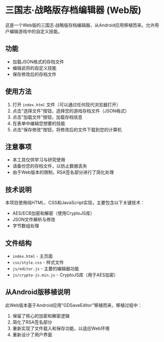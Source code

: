 # 三国志·战略版存档编辑器 (Web版)

这是一个Web版的三国志·战略版存档编辑器，从Android应用移植而来。允许用户编辑游戏中的自定义技能。

## 功能

- 加载JSON格式的存档文件
- 编辑武将的自定义技能
- 保存修改后的存档文件

## 使用方法

1. 打开 `index.html` 文件（可以通过任何现代浏览器打开）
2. 点击"选择文件"按钮，选择您的游戏存档文件（JSON格式）
3. 点击"加载文件"按钮，加载存档信息
4. 在表单中编辑您想要的技能
5. 点击"保存修改"按钮，将修改后的文件下载到您的计算机

## 注意事项

- 本工具仅供学习与研究使用
- 请备份您的存档文件，以防止数据丢失
- 由于Web版本的限制，RSA签名部分进行了简化处理

## 技术说明

本项目使用纯HTML、CSS和JavaScript实现，主要包含以下关键技术：

- AES/ECB加密和解密（使用CryptoJS库）
- JSON文件解析与修改
- 字节数组处理

## 文件结构

- `index.html` - 主页面
- `css/style.css` - 样式文件
- `js/editor.js` - 主要的编辑器功能
- `js/crypto-js.min.js` - CryptoJS库（用于AES加密）

## 从Android版移植说明

此Web版本基于Android应用"GDSaveEditor"移植而来，移植过程中：

1. 保留了核心的加密和解密逻辑
2. 简化了RSA签名部分
3. 重新实现了文件载入和保存功能，以适应Web环境
4. 重新设计了用户界面 